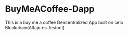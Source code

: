 # BuyMeACoffee-Dapp
This is a buy me a coffee Dencentralized App built on celo Blockchain(Alfajores Testnet)

